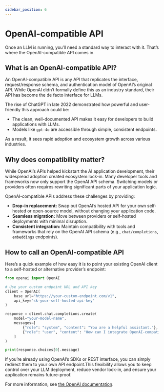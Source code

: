 ```yaml
---
sidebar_position: 6
---
```


# OpenAI-compatible API

Once an LLM is running, you’ll need a standard way to interact with it. That’s where the OpenAI-compatible API comes in.

## What is an OpenAI-compatible API?

An OpenAI-compatible API is any API that replicates the interface, request/response schema, and authentication model of OpenAI’s original API. While OpenAI didn’t formally define this as an industry standard, their API has become the de facto interface for LLMs.

The rise of ChatGPT in late 2022 demonstrated how powerful and user-friendly this approach could be:

- The clean, well-documented API makes it easy for developers to build applications with LLMs.
- Models like `gpt-4o` are accessible through simple, consistent endpoints.

As a result, it sees rapid adoption and ecosystem growth across various industries.

## Why does compatibility matter?

While OpenAI’s APIs helped kickstart the AI application development, their widespread adoption created ecosystem lock-in. Many developer tools and frameworks now only support the OpenAI API schema. Switching models or providers often requires rewriting significant parts of your application logic.

OpenAI-compatible APIs address these challenges by providing:

- **Drop-in replacement:** Swap out OpenAI’s hosted API for your own self-hosted or open-source model, without changing your application code.
- **Seamless migration:** Move between providers or self-hosted deployments with minimal disruption.
- **Consistent integration:** Maintain compatibility with tools and frameworks that rely on the OpenAI API schema (e.g., `chat/completions`, `embeddings` endpoints).

## How to call an OpenAI-compatible API

Here’s a quick example of how easy it is to point your existing OpenAI client to a self-hosted or alternative provider’s endpoint:

```python
from openai import OpenAI

# Use your custom endpoint URL and API key
client = OpenAI(
    base_url="https://your-custom-endpoint.com/v1",
    api_key="sk-your-self-hosted-api-key"
)

response = client.chat.completions.create(
    model="your-model-name",
    messages=[
        {"role": "system", "content": "You are a helpful assistant."},
        {"role": "user", "content": "How can I integrate OpenAI-compatible APIs?"}
    ]
)

print(response.choices[0].message)
```

If you’re already using OpenAI’s SDKs or REST interface, you can simply redirect them to your own API endpoint.This flexibility allows you to keep control over your LLM deployment, reduce vendor lock-in, and ensure your application remains future-proof.

For more information, see [the OpenAI documentation](https://platform.openai.com/docs/quickstart?api-mode=chat).